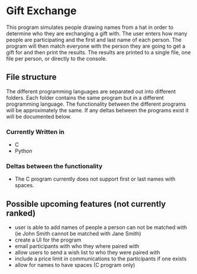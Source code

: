 # Gift Exchange
This program simulates people drawing names from a hat in order to determine who they are exchanging a gift with. The user enters how many people are participating and the first and last name of each person. The program will then match everyone with the person they are going to get a gift for and then print the results. The results are printed to a single file, one file per person, or directly to the console.

## File structure
The different programming languages are separated out into different folders. Each folder contains the same program but in a different programming language. The functionality between the different programs will be approximately the same. If any deltas between the programs exist it will be documented below. 
### Currently Written in
* C
* Python

### Deltas between the functionality
* The C program currently does not support first or last names with spaces.

## Possible upcoming features (not currently ranked)
* user is able to add names of people a person can not be matched with (ie John Smith cannot be matched with Jane Smith)
* create a UI for the program
* email participants with who they where paired with
* allow users to send a wish list to who they were paired with
* include a price limit in communications to the participants if one exists
* allow for names to have spaces (C program only)
